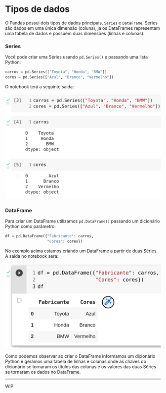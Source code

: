 # Tipos de dados

O Pandas possui dois tipos de dados principais, `Series` e `DataFrame`.
Séries são dados em uma única dimensão (coluna), já os DataFrames representam uma tabela de dados e possuem duas dimensões (linhas e colunas).

### Series

Você pode criar uma Séries usando `pd.Series()` e passando uma lista Python:

```python
carros = pd.Series(["Toyota", "Honda", "BMW"])
cores = pd.Series(["Azul", "Branco", "Vermelho"])
```

O notebook terá a seguinte saída:

![pandas series](images/series.png "Pandas series")

### DataFrame

Para criar um DataFrame utilizamos `pd.DataFrame()` passando um dicionário Python como parâmetro:

```python
df = pd.DataFrame({"Fabricante": carros,
                   "Cores": cores})
```

No exemplo acima estamos criando um DataFrame a partir de duas Séries.
A saída no notebook será:

![pandas dataframe](images/dataframe.png "Pandas DataFrame")

Como podemos observar ao criar o DataFrame informamos um dicionário Python e geramos uma tabela de linhas e colunas onde as chaves do dicionário se tornaram os títulos das colunas e os valores das duas Séries se tornaram os dados no DataFrame.

---
WIP
